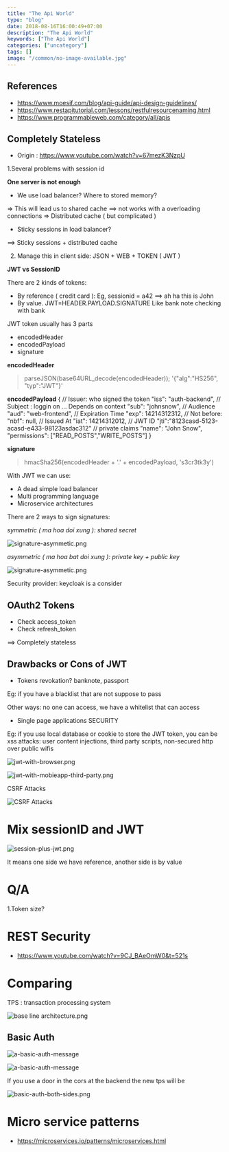 ```yaml
---
title: "The Api World"
type: "blog"
date: 2018-08-16T16:00:49+07:00
description: "The Api World"
keywords: ["The Api World"]
categories: ["uncategory"]
tags: []
image: "/common/no-image-available.jpg"
---
```


## References

- https://www.moesif.com/blog/api-guide/api-design-guidelines/
- https://www.restapitutorial.com/lessons/restfulresourcenaming.html
- https://www.programmableweb.com/category/all/apis

## Completely Stateless

- Origin : https://www.youtube.com/watch?v=67mezK3NzpU

1.Several problems with session id

**One server is not enough**

- We use load balancer? Where to stored memory? 

=> This will lead us to shared cache ==> not works with a overloading connections
=> Distributed cache ( but complicated )

- Sticky sessions in load balancer?

==> Sticky sessions + distributed cache

2. Manage this in client side: JSON + WEB + TOKEN ( JWT )

**JWT vs SessionID**

There are 2 kinds of tokens:

- By reference ( credit card ): Eg, sessionid = a42 ==> ah ha this is John
- By value. JWT=HEADER.PAYLOAD.SIGNATURE Like bank note checking with bank

JWT token usually has 3 parts

- encodedHeader
- encodedPayload
- signature

**encodedHeader**

> parseJSON(base64URL_decode(encodedHeader));
'{"alg":"HS256", "typ":"JWT"}'

**encodedPayload**
{
    // Issuer: who signed the token
    "iss": "auth-backend",
    // Subject : loggin on ... Depends on context
    "sub": "johnsnow",
    // Audience
    "aud": "web-frontend",
    // Expiration Time
    "exp": 14214312312,
    // Not before: 
    "nbf": null,
    // Issued At
    "iat": 14214312012,
    // JWT ID
    "jti":"8123casd-5123-acasd-e433-98123asdac312"
    // private claims
    "name": "John Snow",
    "permissions": ["READ_POSTS","WRITE_POSTS"]
}

**signature**

> hmacSha256(encodedHeader + '.' + encodedPayload, 's3cr3tk3y')

With JWT we can use:

- A dead simple load balancer
- Multi programming language
- Microservice architectures

There are 2 ways to sign signatures:

*symmetric ( ma hoa doi xung ): shared secret*

![signature-asymmetic.png](/posts/signature-symmetic.png)


*asymmetric ( ma hoa bat doi xung ): private key + public key*

![signature-asymmetic.png](/posts/signature-asymmetic.png)

Security provider: keycloak is a consider

## OAuth2 Tokens

- Check access_token
- Check refresh_token

==> Completely stateless

## Drawbacks or Cons of JWT

- Tokens revokation? banknote, passport

Eg: if you have a blacklist that are not suppose to pass

Other ways: no one can access, we have a whitelist that can access

- Single page applications SECURITY

Eg: if you use local database or cookie to store the JWT token, you can be xss attacks: user content injections, third party scripts, non-secured http over public wifis

![jwt-with-browser.png](/posts/jwt-with-browser.png)

![jwt-with-mobieapp-third-party.png](/posts/jwt-with-mobileapp-third-party.png)

CSRF Attacks

![CSRF Attacks](/posts/csrf-jwt.png)

# Mix sessionID and JWT

![session-plus-jwt.png](/posts/session-plus-jwt.png)

It means one side we have reference, another side is by value

# Q/A

1.Token size?

# REST Security

- https://www.youtube.com/watch?v=9CJ_BAeOmW0&t=521s

# Comparing

TPS : transaction processing system

![base line architecture.png](/posts/baseline-architecture.png)

## Basic Auth

![a-basic-auth-message](/posts/a-basic-auth-message.png)

![a-basic-auth-message](/posts/a-basic-auth.png)

If you use a door in the cors at the backend the new tps will be

![basic-auth-both-sides.png](/posts/basic-auth-both-sides.png)

# Micro service patterns

- https://microservices.io/patterns/microservices.html